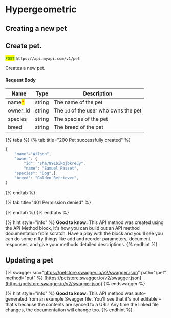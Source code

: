 # Hypergeometric

## Creating a new pet

## Create pet.

<mark style="color:green;">`POST`</mark> `https://api.myapi.com/v1/pet`

Creates a new pet.

#### Request Body

| Name                                   | Type   | Description                           |
| -------------------------------------- | ------ | ------------------------------------- |
| name<mark style="color:red;">\*</mark> | string | The name of the pet                   |
| owner\_id                              | string | The `id` of the user who owns the pet |
| species                                | string | The species of the pet                |
| breed                                  | string | The breed of the pet                  |

{% tabs %}
{% tab title="200 Pet successfully created" %}
```javascript
{
    "name"="Wilson",
    "owner": {
        "id": "sha7891bikojbkreuy",
        "name": "Samuel Passet",
    "species": "Dog",}
    "breed": "Golden Retriever",
}
```
{% endtab %}

{% tab title="401 Permission denied" %}

{% endtab %}
{% endtabs %}

{% hint style="info" %}
**Good to know:** This API method was created using the API Method block, it's how you can build out an API method documentation from scratch. Have a play with the block and you'll see you can do some nifty things like add and reorder parameters, document responses, and give your methods detailed descriptions.
{% endhint %}

## Updating a pet

{% swagger src="https://petstore.swagger.io/v2/swagger.json" path="/pet" method="put" %}
[https://petstore.swagger.io/v2/swagger.json](https://petstore.swagger.io/v2/swagger.json)
{% endswagger %}

{% hint style="info" %}
**Good to know:** This API method was auto-generated from an example Swagger file. You'll see that it's not editable – that's because the contents are synced to a URL! Any time the linked file changes, the documentation will change too.
{% endhint %}
